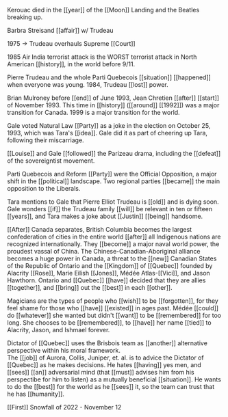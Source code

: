 Kerouac died in the [[year]] of the [[Moon]] Landing and the Beatles breaking up.  
  
Barbra Streisand [[affair]] w/ Trudeau  
  
1975 -> Trudeau overhauls Supreme [[Court]]  
  
1985 Air India terrorist attack is the WORST terrorist attack in North American [[history]], in the world before 9/11.  
  
Pierre Trudeau and the whole Parti Quebecois [[situation]] [[happened]] when everyone was young. 1984, Trudeau [[lost]] power.  
  
Brian Mulroney before [[end]] of June 1993, Jean Chretien [[after]] [[start]] of November 1993. This time in [[history]] ([[around]] [[1992]]) was a major transition for Canada. 1999 is a major transition for the world.  
  
Gale voted Natural Law [[Party]] as a joke in the election on October 25, 1993, which was Tara's [[idea]]. Gale did it as part of cheering up Tara, following their miscarriage.  
  
[[Louise]] and Gale [[followed]] the Parizeau drama, including the [[defeat]] of the sovereigntist movement.  
  
Parti Quebecois and Reform [[Party]] were the Official Opposition, a major shift in the [[political]] landscape. Two regional parties [[became]] the main opposition to the Liberals.  
  
Tara mentions to Gale that Pierre Elliot Trudeau is [[old]] and is dying soon. Gale wonders [[if]] the Trudeau family [[will]] be relevant in ten or fifteen [[years]], and Tara makes a joke about [[Justin]] [[being]] handsome.  
  
[[After]] Canada separates, British Columbia becomes the largest confederation of cities in the entire world [[after]] all Indigenous nations are recognized internationally. They [[become]] a major naval world power, the proudest vassal of China. The Chinese-Canadian-Aboriginal alliance becomes a huge power in Canada, a threat to the [[new]] Canadian States of the Republic of Ontario and the [[Kingdom]] of [[Quebec]] founded by Alacrity [[Rose]], Marie Eilish [[Jones]], Médée Atlas-[[Vici]], and Jason Hawthorn. Ontario and [[Quebec]] [[have]] decided that they are allies [[together]], and [[bring]] out the [[best]] in each [[other]].  
  
Magicians are the types of people who [[wish]] to be [[forgotten]], for they feel shame for those who [[have]] [[existed]] in ages past. Médée [[could]] do [[whatever]] she wanted but didn't [[want]] to be [[remembered]] for too long. She chooses to be [[remembered]], to [[have]] her name [[tied]] to Alacrity, Jason, and Ishmael forever.  
  
Dictator of [[Quebec]] uses the Brisbois team as [[another]] alternative perspective within his moral framework.  
The [[job]] of Aurora, Collis, Juniper, et. al. is to advice the Dictator of [[Quebec]] as he makes decisions. He hates [[having]] yes men, and [[sees]] [[an]] adversarial mind (that [[must]] advises him from his perspectibe for him to listen) as a mutually beneficial [[situation]]. He wants to do the [[best]] for the world as he [[sees]] it, so the team can trust that he has [[humanity]].  
  
[[First]] Snowfall of 2022 - November 12